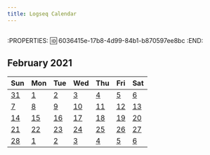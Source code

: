```yaml
---
title: Logseq Calendar
---
```


##
:PROPERTIES:
:id: 6036415e-17b8-4d99-84b1-b870597ee8bc
:END:
<div class="logseq-tools-calendar"><h2>February 2021</h2>
<table><thead><tr><th>Sun</th><th>Mon</th><th>Tue</th><th>Wed</th><th>Thu</th><th>Fri</th><th>Sat</th></tr></thead><tbody><tr><td class="outofmonth"><a data-ref="Jan 31st, 2021" href="#/page/Jan 31st, 2021" class="page-ref">31</a></td><td><a data-ref="Feb 1st, 2021" href="#/page/Feb 1st, 2021" class="page-ref">1</a></td><td><a data-ref="Feb 2nd, 2021" href="#/page/Feb 2nd, 2021" class="page-ref">2</a></td><td><a data-ref="Feb 3rd, 2021" href="#/page/Feb 3rd, 2021" class="page-ref">3</a></td><td><a data-ref="Feb 4th, 2021" href="#/page/Feb 4th, 2021" class="page-ref">4</a></td><td><a data-ref="Feb 5th, 2021" href="#/page/Feb 5th, 2021" class="page-ref">5</a></td><td><a data-ref="Feb 6th, 2021" href="#/page/Feb 6th, 2021" class="page-ref">6</a></td></tr><tr><td><a data-ref="Feb 7th, 2021" href="#/page/Feb 7th, 2021" class="page-ref">7</a></td><td><a data-ref="Feb 8th, 2021" href="#/page/Feb 8th, 2021" class="page-ref">8</a></td><td><a data-ref="Feb 9th, 2021" href="#/page/Feb 9th, 2021" class="page-ref">9</a></td><td><a data-ref="Feb 10th, 2021" href="#/page/Feb 10th, 2021" class="page-ref">10</a></td><td><a data-ref="Feb 11th, 2021" href="#/page/Feb 11th, 2021" class="page-ref">11</a></td><td><a data-ref="Feb 12th, 2021" href="#/page/Feb 12th, 2021" class="page-ref">12</a></td><td><a data-ref="Feb 13th, 2021" href="#/page/Feb 13th, 2021" class="page-ref">13</a></td></tr><tr><td><a data-ref="Feb 14th, 2021" href="#/page/Feb 14th, 2021" class="page-ref">14</a></td><td><a data-ref="Feb 15th, 2021" href="#/page/Feb 15th, 2021" class="page-ref">15</a></td><td><a data-ref="Feb 16th, 2021" href="#/page/Feb 16th, 2021" class="page-ref">16</a></td><td><a data-ref="Feb 17th, 2021" href="#/page/Feb 17th, 2021" class="page-ref">17</a></td><td><a data-ref="Feb 18th, 2021" href="#/page/Feb 18th, 2021" class="page-ref">18</a></td><td><a data-ref="Feb 19th, 2021" href="#/page/Feb 19th, 2021" class="page-ref">19</a></td><td><a data-ref="Feb 20th, 2021" href="#/page/Feb 20th, 2021" class="page-ref">20</a></td></tr><tr><td><a data-ref="Feb 21st, 2021" href="#/page/Feb 21st, 2021" class="page-ref">21</a></td><td><a data-ref="Feb 22nd, 2021" href="#/page/Feb 22nd, 2021" class="page-ref">22</a></td><td><a data-ref="Feb 23rd, 2021" href="#/page/Feb 23rd, 2021" class="page-ref">23</a></td><td><a data-ref="Feb 24th, 2021" href="#/page/Feb 24th, 2021" class="page-ref">24</a></td><td><a data-ref="Feb 25th, 2021" href="#/page/Feb 25th, 2021" class="page-ref">25</a></td><td><a data-ref="Feb 26th, 2021" href="#/page/Feb 26th, 2021" class="page-ref">26</a></td><td><a data-ref="Feb 27th, 2021" href="#/page/Feb 27th, 2021" class="page-ref">27</a></td></tr><tr><td><a data-ref="Feb 28th, 2021" href="#/page/Feb 28th, 2021" class="page-ref">28</a></td><td class="outofmonth"><a data-ref="Mar 1st, 2021" href="#/page/Mar 1st, 2021" class="page-ref">1</a></td><td class="outofmonth"><a data-ref="Mar 2nd, 2021" href="#/page/Mar 2nd, 2021" class="page-ref">2</a></td><td class="outofmonth"><a data-ref="Mar 3rd, 2021" href="#/page/Mar 3rd, 2021" class="page-ref">3</a></td><td class="outofmonth"><a data-ref="Mar 4th, 2021" href="#/page/Mar 4th, 2021" class="page-ref">4</a></td><td class="outofmonth"><a data-ref="Mar 5th, 2021" href="#/page/Mar 5th, 2021" class="page-ref">5</a></td><td class="outofmonth"><a data-ref="Mar 6th, 2021" href="#/page/Mar 6th, 2021" class="page-ref">6</a></td></tr></tbody></table></div>
